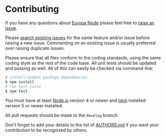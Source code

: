 # Contributing

If you have any questions about [Europa Node](https://github.com/NotNinja/node-europa) please feel free to
[raise an issue](https://github.com/NotNinja/node-europa/issues/new).

Please [search existing issues](https://github.com/NotNinja/node-europa/issues) for the same feature and/or issue before
raising a new issue. Commenting on an existing issue is usually preferred over raising duplicate issues.

Please ensure that all files conform to the coding standards, using the same coding style as the rest of the code base.
All unit tests should be updated and passing as well. All of this can easily be checked via command-line:

``` bash
# install/update package dependencies
$ npm install
# run test suite
$ npm test
```

You must have at least [Node.js](https://nodejs.org) version 4 or newer and [npm](https://npmjs.com) installed version 5
or newer installed.

All pull requests should be made to the `develop` branch.

Don't forget to add your details to the list of
[AUTHORS.md](https://github.com/NotNinja/node-europa/blob/master/AUTHORS.md) if you want your contribution to be
recognized by others.
